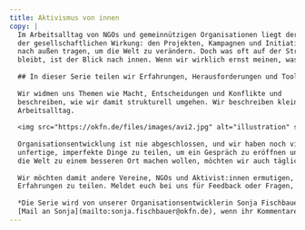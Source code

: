```yaml
---
title: Aktivismus von innen
copy: | 
  Im Arbeitsalltag von NGOs und gemeinnützigen Organisationen liegt der Fokus auf
  der gesellschaftlichen Wirkung: den Projekten, Kampagnen und Initiativen, die wir
  nach außen tragen, um die Welt zu verändern. Doch was oft auf der Strecke
  bleibt, ist der Blick nach innen. Wenn wir wirklich ernst meinen, was wir nach außen proklamieren, müssen wir das auch innerhalb der Organisation leben.
  
  ## In dieser Serie teilen wir Erfahrungen, Herausforderungen und Tools, wie wir unsere Werte innerhalb unserer Organisation umsetzen.
  
  Wir widmen uns Themen wie Macht, Entscheidungen und Konflikte und
  beschreiben, wie wir damit strukturell umgehen. Wir beschreiben kleine Schritte und konkrete Maßnahmen im
  Arbeitsalltag.
  
  <img src="https://okfn.de/files/images/avi2.jpg" alt="illustration" style="float: left; margin: 1em 1em 1em 1em; width: 200px;"><br>
  
  Organisationsentwicklung ist nie abgeschlossen, und wir haben noch viel Luft nach oben. Aber es lohnt sich, auch
  unfertige, imperfekte Dinge zu teilen, um ein Gespräch zu eröffnen und gemeinsam zu wachsen. Denn so, wie wir
  die Welt zu einem besseren Ort machen wollen, möchten wir auch täglich an uns selbst arbeiten.
  
  Wir möchten damit andere Vereine, NGOs und Aktivist:innen ermutigen, einen Blick nach innen zu werfen und ihre
  Erfahrungen zu teilen. Meldet euch bei uns für Feedback oder Fragen, wir freuen uns auf den Austausch.
  
  *Die Serie wird von unserer Organisationsentwicklerin Sonja Fischbauer verfasst. Schreibt gern eine 
  [Mail an Sonja](mailto:sonja.fischbauer@okfn.de), wenn ihr Kommentare oder Rückfragen habt. Wir freuen uns darauf, von euch zu hören!*
---
```

